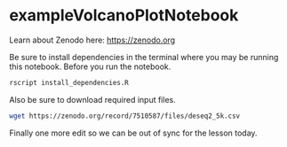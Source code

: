 # exampleVolcanoPlotNotebook

Learn about Zenodo here: https://zenodo.org

Be sure to install dependencies in the terminal where you may be running this notebook.
Before you run the notebook.

```bash
rscript install_dependencies.R
```

Also be sure to download required input files.

```bash
wget https://zenodo.org/record/7510587/files/deseq2_5k.csv
```

Finally one more edit so we can be out of sync for the lesson today.
